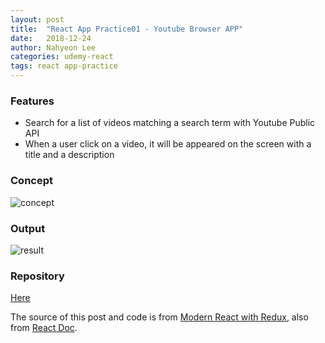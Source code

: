 ```yaml
---
layout: post
title:  "React App Practice01 - Youtube Browser APP"
date:   2018-12-24
author: Nahyeon Lee
categories: udemy-react
tags: react app-practice
---
```


### Features
* Search for a list of videos matching a search term with Youtube Public API
* When a user click on a video, it will be appeared on the screen with a title and a description

### Concept
<img src="{{ '/assets/img/posts/2018-12-24-concept.png' }}" alt="concept">

### Output
<img src="{{ '/assets/img/posts/2018-12-24-result.png' }}" alt="result">

### Repository
[Here][app-repo]

The source of this post and code is from [Modern React with Redux][udemy-react], also from [React Doc][react-doc].

[app-repo]: https://github.com/nh0627/udemy-react-redux/tree/master/11.videos
[udemy-react]: https://www.udemy.com/react-redux/
[react-doc]: https://reactjs.org/docs/getting-started.html
